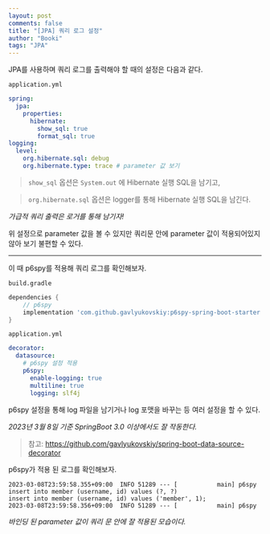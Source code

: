 ```yaml
---
layout: post
comments: false
title: "[JPA] 쿼리 로그 설정"
author: "Booki"
tags: "JPA"
---
```


JPA를 사용하며 쿼리 로그를 출력해야 할 때의 설정은 다음과 같다.

`application.yml`

```yaml
spring:
  jpa:
    properties:
      hibernate:
        show_sql: true
        format_sql: true
logging:
  level:
    org.hibernate.sql: debug
    org.hibernate.type: trace # parameter 값 보기
```

> `show_sql` 옵션은 `System.out` 에 Hibernate 실행 SQL을 남기고,
> 

> `org.hibernate.sql` 옵션은 logger를 통해 Hibernate 실행 SQL을 남긴다.
> 

*가급적 쿼리 출력은 로거를 통해 남기자!*

위 설정으로 parameter 값을 볼 수 있지만 쿼리문 안에 parameter 값이 적용되어있지 않아 보기 불편할 수 있다.

---

이 때 p6spy를 적용해 쿼리 로그를 확인해보자.

`build.gradle`

```groovy
dependencies {
	// p6spy
	implementation 'com.github.gavlyukovskiy:p6spy-spring-boot-starter:1.9.0'
}
```

`application.yml`

```yaml
decorator:
  datasource:
    # p6spy 설정 적용
    p6spy:
      enable-logging: true
      multiline: true
      logging: slf4j
```

p6spy 설정을 통해 log 파일을 남기거나 log 포맷을 바꾸는 등 여러 설정을 할 수 있다.

*2023년 3월 8일 기준 SpringBoot 3.0 이상에서도 잘 작동한다.*

> 참고: <https://github.com/gavlyukovskiy/spring-boot-data-source-decorator>

p6spy가 적용 된 로그를 확인해보자.

```
2023-03-08T23:59:58.355+09:00  INFO 51289 --- [           main] p6spy
insert into member (username, id) values (?, ?)
insert into member (username, id) values ('member', 1);
2023-03-08T23:59:58.356+09:00  INFO 51289 --- [           main] p6spy
```

*바인딩 된 parameter 값이 쿼리 문 안에 잘 적용된 모습이다.*